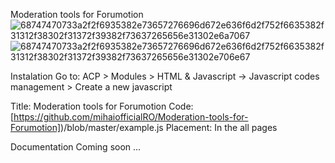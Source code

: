 Moderation tools for Forumotion
![68747470733a2f2f6935382e73657276696d672e636f6d2f752f6635382f31312f38302f31372f39382f73637265656e31302e6a7067](https://github.com/mihaiofficialRO/Moderation-tools-for-Forumotion/assets/29628232/15d27806-6c9d-427d-8bd5-b6ef23a8e734)
![68747470733a2f2f6935382e73657276696d672e636f6d2f752f6635382f31312f38302f31372f39382f73637265656e31302e706e67](https://github.com/mihaiofficialRO/Moderation-tools-for-Forumotion/assets/29628232/7f2fff17-65eb-4072-81be-cb817485fd64)

Instalation
Go to:
ACP > Modules > HTML & Javascript -> Javascript codes management > Create a new javascript


Title: Moderation tools for Forumotion
Code: [https://github.com/mihaiofficialRO/Moderation-tools-for-Forumotion])/blob/master/example.js
Placement: In the all pages

Documentation
Coming soon ...
